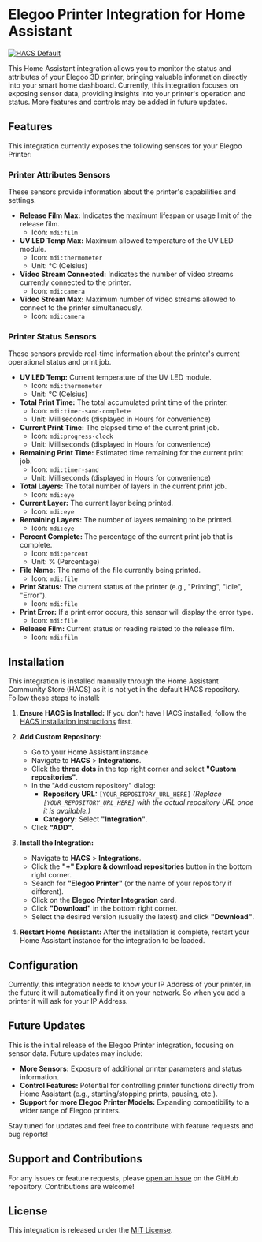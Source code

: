 # Elegoo Printer Integration for Home Assistant

[![HACS Default](about:sanitized)](https://hacs.xyz)

This Home Assistant integration allows you to monitor the status and attributes of your Elegoo 3D printer, bringing valuable information directly into your smart home dashboard. Currently, this integration focuses on exposing sensor data, providing insights into your printer's operation and status. More features and controls may be added in future updates.

## Features

This integration currently exposes the following sensors for your Elegoo Printer:

### Printer Attributes Sensors

These sensors provide information about the printer's capabilities and settings.

- **Release Film Max:** Indicates the maximum lifespan or usage limit of the release film.
  - Icon: `mdi:film`
- **UV LED Temp Max:** Maximum allowed temperature of the UV LED module.
  - Icon: `mdi:thermometer`
  - Unit: °C (Celsius)
- **Video Stream Connected:** Indicates the number of video streams currently connected to the printer.
  - Icon: `mdi:camera`
- **Video Stream Max:** Maximum number of video streams allowed to connect to the printer simultaneously.
  - Icon: `mdi:camera`

### Printer Status Sensors

These sensors provide real-time information about the printer's current operational status and print job.

- **UV LED Temp:** Current temperature of the UV LED module.
  - Icon: `mdi:thermometer`
  - Unit: °C (Celsius)
- **Total Print Time:** The total accumulated print time of the printer.
  - Icon: `mdi:timer-sand-complete`
  - Unit: Milliseconds (displayed in Hours for convenience)
- **Current Print Time:** The elapsed time of the current print job.
  - Icon: `mdi:progress-clock`
  - Unit: Milliseconds (displayed in Hours for convenience)
- **Remaining Print Time:** Estimated time remaining for the current print job.
  - Icon: `mdi:timer-sand`
  - Unit: Milliseconds (displayed in Hours for convenience)
- **Total Layers:** The total number of layers in the current print job.
  - Icon: `mdi:eye`
- **Current Layer:** The current layer being printed.
  - Icon: `mdi:eye`
- **Remaining Layers:** The number of layers remaining to be printed.
  - Icon: `mdi:eye`
- **Percent Complete:** The percentage of the current print job that is complete.
  - Icon: `mdi:percent`
  - Unit: % (Percentage)
- **File Name:** The name of the file currently being printed.
  - Icon: `mdi:file`
- **Print Status:** The current status of the printer (e.g., "Printing", "Idle", "Error").
  - Icon: `mdi:file`
- **Print Error:** If a print error occurs, this sensor will display the error type.
  - Icon: `mdi:file`
- **Release Film:** Current status or reading related to the release film.
  - Icon: `mdi:film`

## Installation

This integration is installed manually through the Home Assistant Community Store (HACS) as it is not yet in the default HACS repository. Follow these steps to install:

1.  **Ensure HACS is Installed:** If you don't have HACS installed, follow the [HACS installation instructions](https://hacs.xyz/docs/setup/download) first.

2.  **Add Custom Repository:**

    - Go to your Home Assistant instance.
    - Navigate to **HACS** \> **Integrations**.
    - Click the **three dots** in the top right corner and select **"Custom repositories"**.
    - In the "Add custom repository" dialog:
      - **Repository URL:** `[YOUR_REPOSITORY_URL_HERE]` _(Replace `[YOUR_REPOSITORY_URL_HERE]` with the actual repository URL once it is available.)_
      - **Category:** Select **"Integration"**.
    - Click **"ADD"**.

3.  **Install the Integration:**

    - Navigate to **HACS** \> **Integrations**.
    - Click the **"+" Explore & download repositories** button in the bottom right corner.
    - Search for **"Elegoo Printer"** (or the name of your repository if different).
    - Click on the **Elegoo Printer Integration** card.
    - Click **"Download"** in the bottom right corner.
    - Select the desired version (usually the latest) and click **"Download"**.

4.  **Restart Home Assistant:** After the installation is complete, restart your Home Assistant instance for the integration to be loaded.

## Configuration

Currently, this integration needs to know your IP Address of your printer, in the future it will automatically find it on your network. So when you add a printer it will ask for your IP Address.

## Future Updates

This is the initial release of the Elegoo Printer integration, focusing on sensor data. Future updates may include:

- **More Sensors:** Exposure of additional printer parameters and status information.
- **Control Features:** Potential for controlling printer functions directly from Home Assistant (e.g., starting/stopping prints, pausing, etc.).
- **Support for more Elegoo Printer Models:** Expanding compatibility to a wider range of Elegoo printers.

Stay tuned for updates and feel free to contribute with feature requests and bug reports!

## Support and Contributions

For any issues or feature requests, please [open an issue]([https://github.com/danielcherubini/elegoo-homeassistant/issues]) on the GitHub repository. Contributions are welcome!

## License

This integration is released under the [MIT License](https://opensource.org/licenses/MIT).
